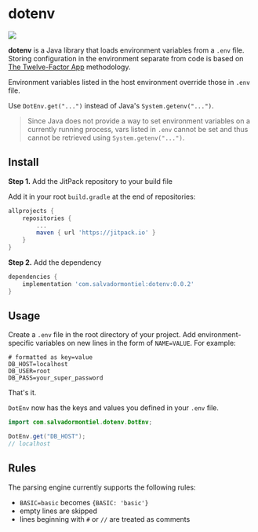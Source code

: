 # dotenv

[![](https://jitpack.io/v/com.salvadormontiel/dotenv.svg)](https://jitpack.io/#com.salvadormontiel/dotenv)

**dotenv** is a Java library that loads environment variables from a `.env` file. Storing configuration in the environment separate from code is based on [The Twelve-Factor App](http://12factor.net/config) methodology.

Environment variables listed in the host environment override those in `.env` file.  

Use `DotEnv.get("...")` instead of Java's `System.getenv("...")`.  

> Since Java does not provide a way to set environment variables on a currently running process, vars listed in `.env` cannot be set and thus cannot be retrieved using `System.getenv("...")`.

## Install

**Step 1.** Add the JitPack repository to your build file

Add it in your root `build.gradle` at the end of repositories:

```groovy
allprojects {
	repositories {
		...
		maven { url 'https://jitpack.io' }
	}
}
```

**Step 2.** Add the dependency

```groovy
dependencies {
    implementation 'com.salvadormontiel:dotenv:0.0.2'
}
```

## Usage

Create a `.env` file in the root directory of your project. Add
environment-specific variables on new lines in the form of `NAME=VALUE`.
For example:

```dosini
# formatted as key=value
DB_HOST=localhost
DB_USER=root
DB_PASS=your_super_password
```

That's it.

`DotEnv` now has the keys and values you defined in your `.env` file.

```java
import com.salvadormontiel.dotenv.DotEnv;

DotEnv.get("DB_HOST");
// localhost
```

## Rules

The parsing engine currently supports the following rules:

- `BASIC=basic` becomes `{BASIC: 'basic'}`
- empty lines are skipped
- lines beginning with `#` or `//` are treated as comments